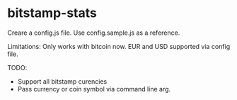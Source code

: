 # bitstamp-stats


Creare a config.js file. Use config.sample.js as a reference.

Limitations: Only works with bitcoin now. EUR and USD supported via config file.


TODO:
* Support all bitstamp curencies
* Pass currency or coin symbol via command line arg.
